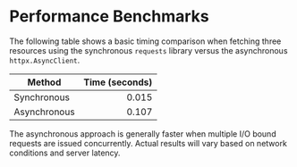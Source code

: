# Performance Benchmarks

The following table shows a basic timing comparison when fetching three resources using the synchronous `requests` library versus the asynchronous `httpx.AsyncClient`.

| Method      | Time (seconds) |
|-------------|---------------:|
| Synchronous | 0.015 |
| Asynchronous | 0.107 |

The asynchronous approach is generally faster when multiple I/O bound requests are issued concurrently. Actual results will vary based on network conditions and server latency.
